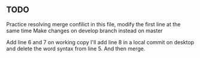 ## TODO

Practice resolving merge confilict in this file, modify the first line at the same time
Make changes on develop branch instead on master

Add line 6 and 7 on working copy
I'll add line 8 in a local commit on desktop and delete the word syntax from line 5. And then merge.
